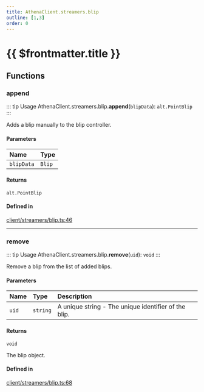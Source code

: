 ```yaml
---
title: AthenaClient.streamers.blip
outline: [1,3]
order: 0
---
```


# {{ $frontmatter.title }}


## Functions

### append

::: tip Usage
AthenaClient.streamers.blip.**append**(`blipData`): `alt.PointBlip`
:::

Adds a blip manually to the blip controller.

#### Parameters

| Name | Type |
| :------ | :------ |
| `blipData` | `Blip` |

#### Returns

`alt.PointBlip`

#### Defined in

[client/streamers/blip.ts:46](https://github.com/Stuyk/altv-athena/blob/f69c9e6/src/core/client/streamers/blip.ts#L46)

___

### remove

::: tip Usage
AthenaClient.streamers.blip.**remove**(`uid`): `void`
:::

Remove a blip from the list of added blips.

#### Parameters

| Name | Type | Description |
| :------ | :------ | :------ |
| `uid` | `string` | A unique string - The unique identifier of the blip. |

#### Returns

`void`

The blip object.

#### Defined in

[client/streamers/blip.ts:68](https://github.com/Stuyk/altv-athena/blob/f69c9e6/src/core/client/streamers/blip.ts#L68)
